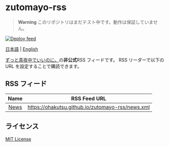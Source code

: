 # zutomayo-rss

> **Warning**
> このリポジトリはまだテスト中です。動作は保証していません。

[![Deploy feed](https://github.com/ohakutsu/zutomayo-rss/actions/workflows/deploy-feed.yml/badge.svg?branch=main)](https://github.com/ohakutsu/zutomayo-rss/actions/workflows/deploy-feed.yml)

[日本語](/README-ja.md) | [English](/README.md)

[ずっと真夜中でいいのに。](https://zutomayo.net/)の**非公式**RSS フィードです。
RSS リーダーで以下の URL を設定することで購読できます。

## RSS フィード

|                Name                |                   RSS Feed URL                   |
| :--------------------------------: | :----------------------------------------------: |
| [News](https://zutomayo.net/news/) | https://ohakutsu.github.io/zutomayo-rss/news.xml |

## ライセンス

[MIT License](/LICENSE)
